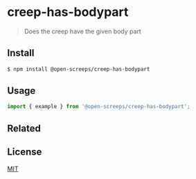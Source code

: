 # creep-has-bodypart
> Does the creep have the given body part

## Install
```sh
$ npm install @open-screeps/creep-has-bodypart
```

## Usage
```typescript
import { example } from '@open-screeps/creep-has-bodypart';
```

## Related

## License
[MIT](../../license.md)
